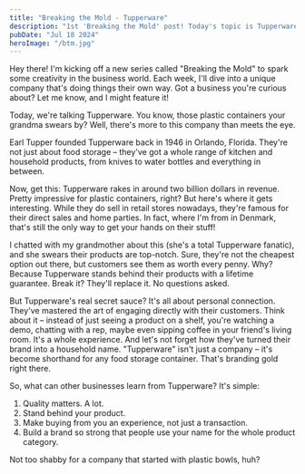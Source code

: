 ```yaml
---
title: "Breaking the Mold - Tupperware"
description: "1st 'Breaking the Mold' post! Today's topic is Tupperware."
pubDate: "Jul 18 2024"
heroImage: "/btm.jpg"
---
```


Hey there! I'm kicking off a new series called "Breaking the Mold" to spark some creativity in the business world. Each week, I'll dive into a unique company that's doing things their own way. Got a business you're curious about? Let me know, and I might feature it!

Today, we're talking Tupperware. You know, those plastic containers your grandma swears by? Well, there's more to this company than meets the eye.

Earl Tupper founded Tupperware back in 1946 in Orlando, Florida. They're not just about food storage – they've got a whole range of kitchen and household products, from knives to water bottles and everything in between.

Now, get this: Tupperware rakes in around two billion dollars in revenue. Pretty impressive for plastic containers, right? But here's where it gets interesting. While they do sell in retail stores nowadays, they're famous for their direct sales and home parties. In fact, where I'm from in Denmark, that's still the only way to get your hands on their stuff!

I chatted with my grandmother about this (she's a total Tupperware fanatic), and she swears their products are top-notch. Sure, they're not the cheapest option out there, but customers see them as worth every penny. Why? Because Tupperware stands behind their products with a lifetime guarantee. Break it? They'll replace it. No questions asked.

But Tupperware's real secret sauce? It's all about personal connection. They've mastered the art of engaging directly with their customers. Think about it – instead of just seeing a product on a shelf, you're watching a demo, chatting with a rep, maybe even sipping coffee in your friend's living room. It's a whole experience.
And let's not forget how they've turned their brand into a household name. "Tupperware" isn't just a company – it's become shorthand for any food storage container. That's branding gold right there.

So, what can other businesses learn from Tupperware? It's simple:

1. Quality matters. A lot.
2. Stand behind your product.
3. Make buying from you an experience, not just a transaction.
4. Build a brand so strong that people use your name for the whole product category.

Not too shabby for a company that started with plastic bowls, huh?
